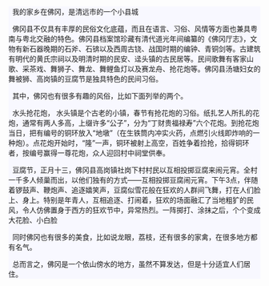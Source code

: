 <html lang="en" xmlns="http://www.w3.org/1999/xhtml">
<head>
    <meta charset="utf-8" />
    <title>我的家乡网页版</title>
</head>
<body>
    <div style="background-color:ghostwhite;">
        <p>&nbsp&nbsp我的家乡在佛冈，是清远市的一个小县城</p>
        <p>&nbsp&nbsp佛冈县不仅具有丰厚的民俗文化底蕴，而且在语言、习俗、风情等方面也兼具粤南与粤北交融的特色。佛冈县档案馆珍藏有清代道光年间编纂的《佛冈厅志》，文物有新石器晚期的石斧、石锛以及西周古铙、战国时期的编钟、青铜剑等。古建筑有明代的黄氏宗祠以及明清时期的民安、迳头镇的古民居等。民间歌舞有客家山歌、采茶戏、舞狮子、舞龙、舞鲤鱼灯以及赛龙舟、抢花炮等。佛冈县汤塘妇女的舞被狮、高岗镇的豆腐节是独具特色的民间习俗。</p>
        <p>&nbsp&nbsp其中，佛冈也有很多有趣的风俗，比如下面列举的两个。</p>
        <p>&nbsp&nbsp水头抢花炮，
            水头镇是个古老的小镇，春节有抢花炮的习俗。纸扎艺人所扎的花炮，通常有两人多高，上缀许多“公子”，分为“丁财贵福禄寿”六个花炮。到抢花炮当日，把有编号的铜环放入“地墩”（在生铁筒内冲实火药，点燃引火线即炸响的一种炮）。点花炮开始时，“隆”一声，铜环被射上高空，百姓争着捡抢，拾得铜环者，按编号赢得一尊花炮，众人迎回村中祠堂供奉。
        </p>
        <p>&nbsp&nbsp豆腐节，正月十三，佛冈县高岗镇社岗下村村民以互相投掷豆腐来闹元宵。全村一千多人倾巢而出，以他们独有的方式——互相投掷豆腐闹元宵。下午3点，伴随着锣鼓声、鞭炮声、追逐嬉笑声，豆腐似雪花般在狂欢的人群间飞舞，打在人们脸上、身上。特别是年青人，互相追逐、打闹着，狂欢的场面融汇了当地粗犷的民风，令人仿佛置身于西方的狂欢节中，异常热烈。一阵掷打、涂抹之后，个个变成大花脸、小白脸</p>
        <p>&nbsp&nbsp同时佛冈也有很多的美食，比如说龙眼，荔枝，还有很多的家禽，在很多地方都有名气。</p>
        <p>&nbsp&nbsp总而言之，佛冈是一个依山傍水的地方，虽然不算发达，但是十分适宜人们居住。</p>
    </div>
</body>
</html>
